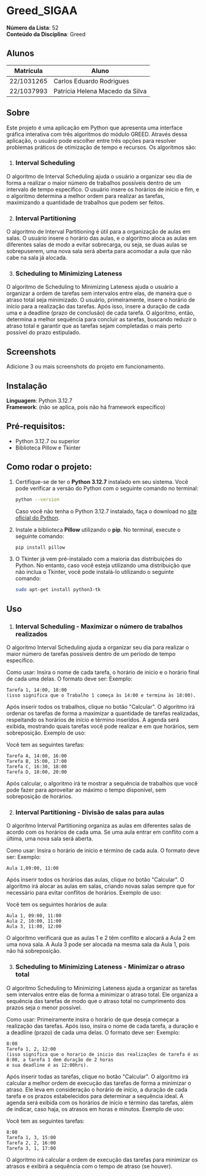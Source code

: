 # Greed_SIGAA

**Número da Lista**: 52<br>
**Conteúdo da Disciplina**: Greed<br>

## Alunos
|Matrícula | Aluno |
| -- | -- |
| 22/1031265  |  Carlos Eduardo Rodrigues |
| 22/1037993  |  Patrícia Helena Macedo da Silva |

## Sobre 
Este projeto é uma aplicação em Python que apresenta uma interface gráfica interativa com três algoritmos do módulo GREED. Através dessa aplicação, o usuário pode escolher entre três opções para resolver problemas práticos de otimização de tempo e recursos. Os algoritmos são:

1. ### Interval Scheduling
O algoritmo de Interval Scheduling ajuda o usuário a organizar seu dia de forma a realizar o maior número de trabalhos possíveis dentro de um intervalo de tempo específico. O usuário insere os horários de início e fim, e o algoritmo determina a melhor ordem para realizar as tarefas, maximizando a quantidade de trabalhos que podem ser feitos.

2. ### Interval Partitioning
O algoritmo de Interval Partitioning é útil para a organização de aulas em salas. O usuário insere o horário das aulas, e o algoritmo aloca as aulas em diferentes salas de modo a evitar sobrecarga, ou seja, se duas aulas se sobrepuserem, uma nova sala será aberta para acomodar a aula que não cabe na sala já alocada.

3. ### Scheduling to Minimizing Lateness
O algoritmo de Scheduling to Minimizing Lateness ajuda o usuário a organizar a ordem de tarefas sem intervalos entre elas, de maneira que o atraso total seja minimizado. O usuário, primeiramente, insere o horário de início para a realização das tarefas. Após isso, insere a duração de cada uma e a deadline (prazo de conclusão) de cada tarefa. O algoritmo, então, determina a melhor sequência para concluir as tarefas, buscando reduzir o atraso total e garantir que as tarefas sejam completadas o mais perto possível do prazo estipulado.

## Screenshots
Adicione 3 ou mais screenshots do projeto em funcionamento.

## Instalação 
**Linguagem**: Python 3.12.7  
**Framework**: (não se aplica, pois não há framework específico)

## Pré-requisitos:
- Python 3.12.7 ou superior
- Biblioteca Pillow e Tkinter

## Como rodar o projeto:

1. Certifique-se de ter o **Python 3.12.7** instalado em seu sistema. Você pode verificar a versão do Python com o seguinte comando no terminal:

   ```bash
   python --version
   ```

   Caso você não tenha o Python 3.12.7 instalado, faça o download no [site oficial do Python](https://www.python.org/downloads/release/python-3127/).

2. Instale a biblioteca **Pillow** utilizando o **pip**. No terminal, execute o seguinte comando:

   ```bash
   pip install pillow
   ```
3. O Tkinter já vem pré-instalado com a maioria das distribuições do Python. No entanto, caso você esteja utilizando uma distribuição que não inclua o Tkinter, você pode instalá-lo utilizando o seguinte comando:
   ```bash
   sudo apt-get install python3-tk
   ```

## Uso 
1. ### Interval Scheduling - Maximizar o número de trabalhos realizados
O algoritmo Interval Scheduling ajuda a organizar seu dia para realizar o maior número de tarefas possíveis dentro de um período de tempo específico.

Como usar:
Insira o nome de cada tarefa, o horário de início e o horário final de cada uma delas. O formato deve ser:
Exemplo: 
```
Tarefa 1, 14:00, 18:00
(isso significa que o Trabalho 1 começa às 14:00 e termina às 18:00).
```
Após inserir todos os trabalhos, clique no botão "Calcular".
O algoritmo irá ordenar os tarefas de forma a maximizar a quantidade de tarefas realizadas, respeitando os horários de início e término inseridos.
A agenda será exibida, mostrando quais tarefas você pode realizar e em que horários, sem sobreposição.
Exemplo de uso:

Você tem as seguintes tarefas:
```
Tarefa A, 14:00, 16:00
Tarefa B, 15:00, 17:00
Tarefa C, 16:30, 18:00
Tarefa D, 18:00, 20:00
```
Após calcular, o algoritmo irá te mostrar a sequência de trabalhos que você pode fazer para aproveitar ao máximo o tempo disponível, sem sobreposição de horários.

2. ### Interval Partitioning - Divisão de salas para aulas
O algoritmo Interval Partitioning organiza as aulas em diferentes salas de acordo com os horários de cada uma. Se uma aula entrar em conflito com a última, uma nova sala será aberta.

Como usar:
Insira o horário de início e término de cada aula. O formato deve ser:
Exemplo:
```
Aula 1,09:00, 11:00
```
Após inserir todos os horários das aulas, clique no botão "Calcular".
O algoritmo irá alocar as aulas em salas, criando novas salas sempre que for necessário para evitar conflitos de horários.
Exemplo de uso:

Você tem os seguintes horários de aula:
 ```
Aula 1, 09:00, 11:00
Aula 2, 10:00, 11:00
Aula 3, 11:00, 12:00
 ```
O algoritmo verificará que as aulas 1 e 2 têm conflito e alocará a Aula 2 em uma nova sala. A Aula 3 pode ser alocada na mesma sala da Aula 1, pois não há sobreposição.

3. ### Scheduling to Minimizing Lateness - Minimizar o atraso total
O algoritmo Scheduling to Minimizing Lateness ajuda a organizar as tarefas sem intervalos entre elas de forma a minimizar o atraso total. Ele organiza a sequência das tarefas de modo que o atraso total no cumprimento dos prazos seja o menor possível.

Como usar:
Primeiramente insira o horário de que deseja começar a realização das tarefas. Após isso, insira o nome de cada tarefa, a duração e a deadline (prazo) de cada uma delas. O formato deve ser:
Exemplo: 
```
8:00 
Tarefa 1, 2, 12:00
(isso significa que o horario de inicio das realizações de tarefa é as 8:00, a tarefa 1 dem duração de 2 horas
e sua deadline é as 12:00hrs).
```
Após inserir todas as tarefas, clique no botão "Calcular".
O algoritmo irá calcular a melhor ordem de execução das tarefas de forma a minimizar o atraso. Ele leva em consideração o horário de início, a duração de cada tarefa e os prazos estabelecidos para determinar a sequência ideal.
A agenda será exibida com os horários de início e término das tarefas, além de indicar, caso haja, os atrasos em horas e minutos.
Exemplo de uso:

Você tem as seguintes tarefas:
```
8:00
Tarefa 1, 3, 15:00
Tarefa 2, 2, 16:00
Tarefa 3, 1, 17:00
```
O algoritmo irá calcular a ordem de execução das tarefas para minimizar os atrasos e exibirá a sequência com o tempo de atraso (se houver).





